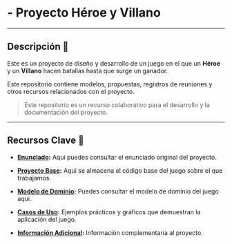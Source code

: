 # - Proyecto Héroe y Villano

---

## Descripción 📝

Este es un proyecto de diseño y desarrollo de un juego en el que un **Héroe** y un **Villano** hacen batallas hasta que surge un ganador.

Este repositorio contiene modelos, propuestas, registros de reuniones y otros recursos relacionados con el proyecto.

> Este repositorio es un recurso colaborativo para el desarrollo y la documentación del proyecto.

---

## Recursos Clave 🔑

- **[Enunciado](https://github.com/puntoReflex/pyBatalla/tree/main):** Aquí puedes consultar el enunciado original del proyecto.

- **[Proyecto Base](https://github.com/federicobolanos/23-24-IdSw2-SDD/tree/main/ProyectoJava/GuerreroVsVampiro):** Aqui se almacena el código base del juego sobre el que trabajamos.

- **[Modelo de Dominio]():** Puedes consultar el modelo de dominio del juego aqui.

- **[Casos de Uso]():** Ejemplos prácticos y gráficos que demuestran la aplicación del juego.

- **[Información Adicional](/documentosMD/informacionAdicional.md):** Información complementaria al proyecto.